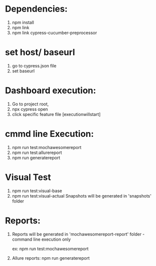 # Dependencies:
1. npm install
2. npm link
3. npm link cypress-cucumber-preprocessor

# set host/ baseurl
1. go to cypress.json file
2. set baseurl

# Dashboard execution:
1. Go to project root, 
2. npx cypress open
3. click specific feature file [executionwillstart]

# cmmd line Execution:
1. npm run test:mochawesomereport
2. npm run test:allurereport
3. npm run generatereport

# Visual Test
1. npm run test:visual-base
2. npm run test:visual-actual
Snapshots will be generated in 'snapshots' folder

# Reports:
1. Reports will be generated in 'mochawesomereport-report' folder - command line execution only
  
   ex: npm run test:mochawesomereport

2. Allure reports: npm run generatereport






